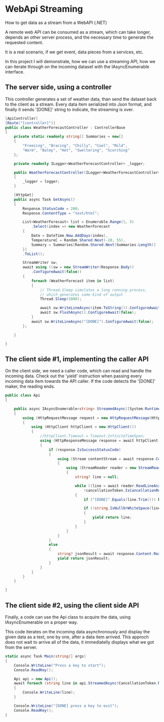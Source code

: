 # WebApi Streaming
How to get data as a stream from a WebAPI (.NET)

A remote web API can be consumed as a stream, which can take longer,
depends an other server process, and the necessary time to generate
the requested content.

It is a real scenario, if we get event, data pieces from a services, etc.


In this project I will demonstrate, how we can use a streaming API,
how we can iterate through on the incoming dataset with the IAsyncEnumerable interface.


## The server side, using a controller

This controller generates a set of weather data, than send the dataset
back to the client as a stream. Every data item serialized into Json format,
and finally it sends '[DONE]' string to indicate, the streaming is over.


```c#
[ApiController]
[Route("[controller]")]
public class WeatherForecastController : ControllerBase
{
    private static readonly string[] Summaries = new[]
    {
        "Freezing", "Bracing", "Chilly", "Cool", "Mild", 
        "Warm", "Balmy", "Hot", "Sweltering", "Scorching"
    };

    private readonly ILogger<WeatherForecastController> _logger;

    public WeatherForecastController(ILogger<WeatherForecastController> logger)
    {
        _logger = logger;
    }

    [HttpGet]
    public async Task GetAsync()
    {
        Response.StatusCode = 200;
        Response.ContentType = "text/html";

        List<WeatherForecast> list = Enumerable.Range(1, 5)
            .Select(index => new WeatherForecast
        {
            Date = DateTime.Now.AddDays(index),
            TemperatureC = Random.Shared.Next(-20, 55),
            Summary = Summaries[Random.Shared.Next(Summaries.Length)]
        })
        .ToList();

        StreamWriter sw;
        await using ((sw = new StreamWriter(Response.Body))
            .ConfigureAwait(false))
        {
            foreach (WeatherForecast item in list)
            {
                // Thread.Sleep simulates a long running process, 
                // which generates some kind of output
                Thread.Sleep(1000);

                await sw.WriteLineAsync(item.ToString()).ConfigureAwait(false);
                await sw.FlushAsync().ConfigureAwait(false);
            }
            await sw.WriteLineAsync("[DONE]").ConfigureAwait(false);
        };

    }

}
```


## The client side #1, implementing the caller API

On the client side, we need a caller code, which can read and handle the incoming data.
Check out the 'yield' instruction when passing every incoming data item towards the API caller.
If the code detects the '[DONE]' maker, the reading ends.


```c#
public class Api
{

    public async IAsyncEnumerable<string> StreamedAsync([System.Runtime.CompilerServices.EnumeratorCancellation] CancellationToken cancellationToken = default)
    {
        using (HttpRequestMessage request = new HttpRequestMessage(HttpMethod.Get, "https://localhost:7176/weatherforecast"))
        {
            using (HttpClient httpClient = new HttpClient())
            {
                //httpClient.Timeout = Timeout.InfiniteTimeSpan;
                using (HttpResponseMessage response = await httpClient.SendAsync(request, HttpCompletionOption.ResponseHeadersRead, cancellationToken).ConfigureAwait(false))
                {
                    if (response.IsSuccessStatusCode)
                    {
                        using (Stream contentStream = await response.Content.ReadAsStreamAsync().ConfigureAwait(false))
                        {
                            using (StreamReader reader = new StreamReader(contentStream))
                            {
                                string? line = null;

                                while ((line = await reader.ReadLineAsync().ConfigureAwait(false)) != null &&
                                    !cancellationToken.IsCancellationRequested)
                                {
                                    if ("[DONE]".Equals(line.Trim())) break;

                                    if (!string.IsNullOrWhiteSpace(line))
                                    {
                                        yield return line;
                                    }
                                }
                            }
                        }
                    }
                    else
                    {
                        string? jsonResult = await response.Content.ReadAsStringAsync().ConfigureAwait(false);
                        yield return jsonResult;
                    }
                }
            }
        }
    }

}
```


## The client side #2, using the client side API

Finally, a code can use the Api class to acquire the data, using IAsyncEnumerable<string> on a proper way.

This code iterates on the incoming data asynchronously and display the given data as a text, 
one by one, after a data item arrived. This approch does not wait to arrive all of the data,
it immediatelly displays what we got from the server.


```c#
static async Task Main(string[] args)
{
    Console.WriteLine("Press a key to start");
    Console.ReadKey();

    Api api = new Api();
    await foreach (string line in api.StreamedAsync(CancellationToken.None))
    {
        Console.WriteLine(line);
    }

    Console.WriteLine("[DONE] press a key to exit");
    Console.ReadKey();
}
```
